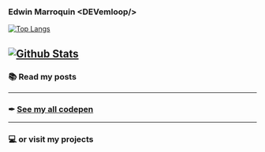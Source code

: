 ### Edwin Marroquin &lt;DEVemloop/&gt;

[![Top Langs](https://github-readme-stats.vercel.app/api/?username=devemloop&show_icons=true)](https://github.com/devemloop)

[![Github Stats](https://github-readme-stats.vercel.app/api/top-langs/?username=devemloop&show_icons=true&layout=compact)](https://github.com/devemloop)
---
### 📚 Read my posts
<!-- blog start -->
<!-- blog end -->
---
### ✒ [See my all codepen](https://codepen.io/DEVemloop)
---
### 💻 or visit my projects 
<!-- codepen start -->
<!-- codepen end -->
